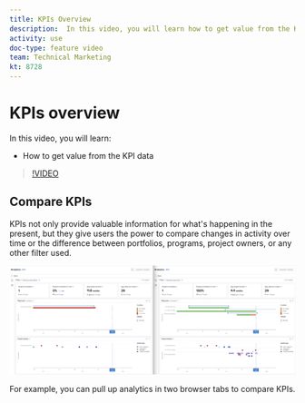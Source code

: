 ```yaml
---
title: KPIs Overview
description:  In this video, you will learn how to get value from the KPI data in [!DNL Adobe Workfront].
activity: use
doc-type: feature video
team: Technical Marketing
kt: 8728 
---
```

# KPIs overview

In this video, you will learn:

* How to get value from the KPI data

>[!VIDEO](https://video.tv.adobe.com/v/335046/?quality=12)

## Compare KPIs

KPIs not only provide valuable information for what's happening in the present, but they give users the power to compare changes in activity over time or the difference between portfolios, programs, project owners, or any other filter used.

![An image showing two browser tabs side by side](assets/section-2-0.png)

For example, you can pull up analytics in two browser tabs to compare KPIs.
